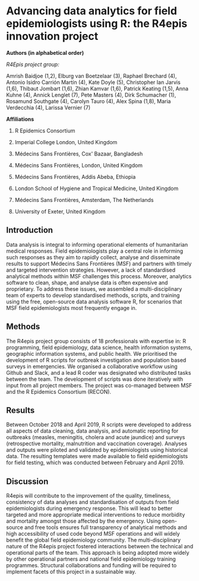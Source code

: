 # Advancing data analytics for field epidemiologists using R: the R4epis innovation project 

**Authors (in alphabetical order)**

*R4Epis project group:*

Amrish Baidjoe (1,2),
Elburg van Boetzelaar (3),
Raphael Brechard (4),
Antonio Isidro Carrión Martín (4),
Kate Doyle (5),
Christopher Ian Jarvis (1,6),
Thibaut Jombart (1,6),
Zhian Kamvar (1,6),
Patrick Keating (1,5),
Anna Kuhne (4),
Annick Lenglet (7),
Pete Masters (4),
Dirk Schumacher (1),
Rosamund Southgate (4),
Carolyn Tauro (4),
Alex Spina (1,8),
Maria Verdecchia (4),
Larissa Vernier (7) 

**Affiliations**

1)  R Epidemics Consortium

2)  Imperial College London, United Kingdom

3)  Médecins Sans Frontières, Cox' Bazaar, Bangladesh

4)  Médecins Sans Frontières, London, United Kingdom

5)  Médecins Sans Frontières, Addis Abeba, Ethiopia

6)  London School of Hygiene and Tropical Medicine, United Kingdom

7)  Médecins Sans Frontières, Amsterdam, The Netherlands

8)  University of Exeter, United Kingdom

## Introduction

Data analysis is integral to informing operational elements of humanitarian
medical responses. Field epidemiologists play a central role in informing such
responses as they aim to rapidly collect, analyse and disseminate results to
support Médecins Sans Frontières (MSF) and partners with timely and targeted
intervention strategies. However, a lack of standardised analytical methods
within MSF challenges this process. Moreover, analytics software to clean,
shape, and analyse data is often expensive and proprietary. To address these
issues, we assembled a multi-disciplinary team of experts to develop
standardised methods, scripts, and training using the free, open-source data
analysis software R, for scenarios that MSF field epidemiologists most
frequently engage in. 

## Methods

The R4epis project group consists of 18 professionals with expertise in: R
programming, field epidemiology, data science, health information systems,
geographic information systems, and public health. We prioritised the
development of R scripts for outbreak investigation and population based
surveys in emergencies. We organised a collaborative workflow using Github and
Slack, and a lead R coder was designated who distributed tasks between the
team. The development of scripts was done iteratively with input from all
project members. The project was co-managed between MSF and the R Epidemics
Consortium (RECON). 

## Results

Between October 2018 and April 2019, R scripts were developed to address all
aspects of data cleaning, data analysis, and automatic reporting for outbreaks
(measles, meningitis, cholera and acute jaundice) and surveys (retrospective
mortality, malnutrition and vaccination coverage). Analyses and outputs were
piloted and validated by epidemiologists using historical data. The resulting
templates were made available to field epidemiologists for field testing, which
was conducted between February and April 2019. 

## Discussion

R4epis will contribute to the improvement of the quality, timeliness,
consistency of data analyses and standardisation of outputs from field
epidemiologists during emergency response. This will lead to better targeted
and more appropriate medical interventions to reduce morbidity and mortality
amongst those affected by the emergency. Using open-source and free tools
ensures full transparency of analytical methods and high accessibility of used
code beyond MSF operations and will widely benefit the global field
epidemiology community. The multi-disciplinary nature of the R4epis project
fostered interactions between the technical and operational parts of the team.
This approach is being adopted more widely by other operational partners and
national field epidemiology training programmes. Structural collaborations and
funding will be required to implement facets of this project in a sustainable
way.

